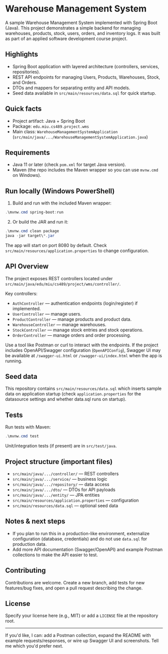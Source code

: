 # Warehouse Management System

A sample Warehouse Management System implemented with Spring Boot (Java). This project demonstrates a simple backend for managing warehouses, products, stock, users, orders, and inventory logs. It was built as part of an applied software development course project.

## Highlights

- Spring Boot application with layered architecture (controllers, services, repositories).
- REST API endpoints for managing Users, Products, Warehouses, Stock, and Orders.
- DTOs and mappers for separating entity and API models.
- Seed data available in `src/main/resources/data.sql` for quick startup.

## Quick facts

- Project artifact: Java + Spring Boot
- Package: `edu.miu.cs489.project.wms`
- Main class: `WarehouseManagementSystemApplication` (`src/main/java/.../WarehouseManagementSystemApplication.java`)

## Requirements

- Java 11 or later (check `pom.xml` for target Java version).
- Maven (the repo includes the Maven wrapper so you can use `mvnw.cmd` on Windows).

## Run locally (Windows PowerShell)

1. Build and run with the included Maven wrapper:

```powershell
.\mvnw.cmd spring-boot:run
```

2. Or build the JAR and run it:

```powershell
.\mvnw.cmd clean package
java -jar target\*.jar
```

The app will start on port 8080 by default. Check `src/main/resources/application.properties` to change configuration.

## API Overview

The project exposes REST controllers located under `src/main/java/edu/miu/cs489/project/wms/controller/`.

Key controllers:

- `AuthController` — authentication endpoints (login/register) if implemented.
- `UserController` — manage users.
- `ProductController` — manage products and product data.
- `WarehouseController` — manage warehouses.
- `StockController` — manage stock entries and stock operations.
- `OrderController` — manage orders and order processing.

Use a tool like Postman or curl to interact with the endpoints. If the project includes OpenAPI/Swagger configuration (`OpenAPIConfig`), Swagger UI may be available at `/swagger-ui.html` or `/swagger-ui/index.html` when the app is running.

## Seed data

This repository contains `src/main/resources/data.sql` which inserts sample data on application startup (check `application.properties` for the datasource settings and whether data.sql runs on startup).

## Tests

Run tests with Maven:

```powershell
.\mvnw.cmd test
```

Unit/integration tests (if present) are in `src/test/java`.

## Project structure (important files)

- `src/main/java/.../controller/` — REST controllers
- `src/main/java/.../service/` — business logic
- `src/main/java/.../repository/` — data access
- `src/main/java/.../dto/` — DTOs for API payloads
- `src/main/java/.../entity/` — JPA entities
- `src/main/resources/application.properties` — configuration
- `src/main/resources/data.sql` — optional seed data

## Notes & next steps

- If you plan to run this in a production-like environment, externalize configuration (database, credentials) and do not use `data.sql` for production data.
- Add more API documentation (Swagger/OpenAPI) and example Postman collections to make the API easier to test.

## Contributing

Contributions are welcome. Create a new branch, add tests for new features/bug fixes, and open a pull request describing the change.

## License

Specify your license here (e.g., MIT) or add a `LICENSE` file at the repository root.

---

If you'd like, I can: add a Postman collection, expand the README with example requests/responses, or wire up Swagger UI and screenshots. Tell me which you'd prefer next.
